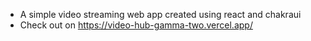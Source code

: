 - A simple video streaming web app created using react and chakraui
- Check out on https://video-hub-gamma-two.vercel.app/
